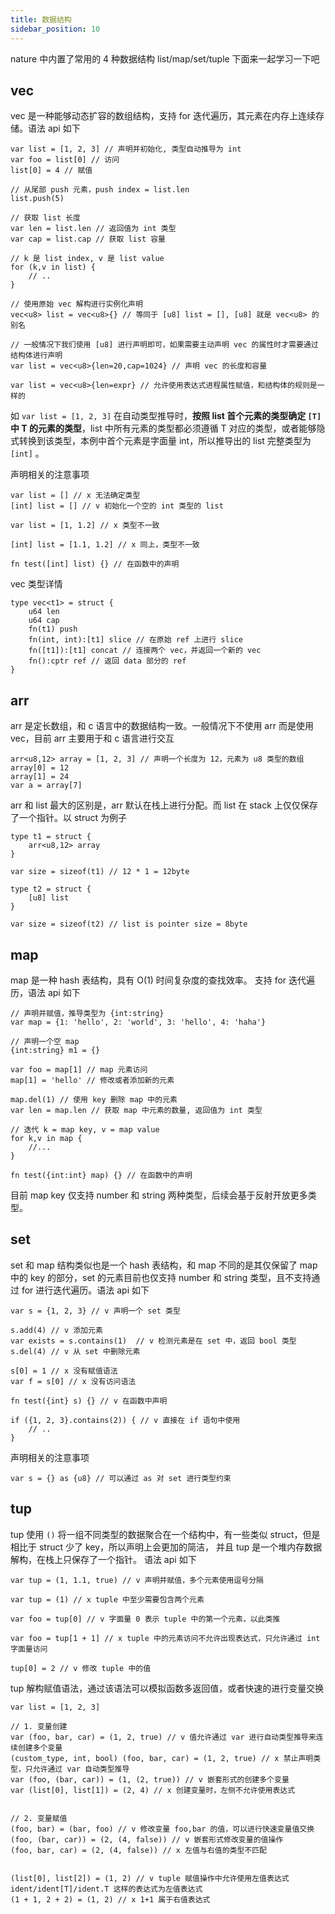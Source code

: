 ```yaml
---
title: 数据结构
sidebar_position: 10
---
```


nature 中内置了常用的 4 种数据结构 list/map/set/tuple 下面来一起学习一下吧

## vec

vec 是一种能够动态扩容的数组结构，支持 for 迭代遍历，其元素在内存上连续存储。语法 api 如下

```nature
var list = [1, 2, 3] // 声明并初始化, 类型自动推导为 int
var foo = list[0] // 访问
list[0] = 4 // 赋值

// 从尾部 push 元素，push index = list.len
list.push(5)

// 获取 list 长度
var len = list.len // 返回值为 int 类型
var cap = list.cap // 获取 list 容量

// k 是 list index, v 是 list value
for (k,v in list) {
    // ..
}

// 使用原始 vec 解构进行实例化声明
vec<u8> list = vec<u8>{} // 等同于 [u8] list = [], [u8] 就是 vec<u8> 的别名

// 一般情况下我们使用 [u8] 进行声明即可，如果需要主动声明 vec 的属性时才需要通过结构体进行声明
var list = vec<u8>{len=20,cap=1024} // 声明 vec 的长度和容量

var list = vec<u8>{len=expr} // 允许使用表达式进程属性赋值，和结构体的规则是一样的
```

如 `var list = [1, 2, 3]` 在自动类型推导时，**按照 list 首个元素的类型确定 `[T]` 中 T 的元素的类型**，list 中所有元素的类型都必须遵循 T 对应的类型，或者能够隐式转换到该类型，本例中首个元素是字面量 int，所以推导出的 list 完整类型为 `[int]` 。

声明相关的注意事项

```nature
var list = [] // x 无法确定类型
[int] list = [] // v 初始化一个空的 int 类型的 list

var list = [1, 1.2] // x 类型不一致

[int] list = [1.1, 1.2] // x 同上，类型不一致

fn test([int] list) {} // 在函数中的声明
```

vec 类型详情

```
type vec<t1> = struct {
    u64 len
    u64 cap
    fn(t1) push
    fn(int, int):[t1] slice // 在原始 ref 上进行 slice
    fn([t1]):[t1] concat // 连接两个 vec，并返回一个新的 vec
    fn():cptr ref // 返回 data 部分的 ref
}
```

## arr

arr 是定长数组，和 c 语言中的数据结构一致。一般情况下不使用 arr 而是使用 vec，目前 arr 主要用于和 c 语言进行交互

```nature
arr<u8,12> array = [1, 2, 3] // 声明一个长度为 12，元素为 u8 类型的数组
array[0] = 12
array[1] = 24
var a = array[7]
```

arr 和 list 最大的区别是，arr 默认在栈上进行分配。而 list 在 stack 上仅仅保存了一个指针。以 struct 为例子

```nature
type t1 = struct {
    arr<u8,12> array
}

var size = sizeof(t1) // 12 * 1 = 12byte

type t2 = struct {
    [u8] list
}

var size = sizeof(t2) // list is pointer size = 8byte
```

## map

map 是一种 hash 表结构，具有 O(1) 时间复杂度的查找效率。 支持 for 迭代遍历，语法 api 如下

```nature
// 声明并赋值，推导类型为 {int:string}
var map = {1: 'hello', 2: 'world', 3: 'hello', 4: 'haha'}

// 声明一个空 map
{int:string} m1 = {}

var foo = map[1] // map 元素访问
map[1] = 'hello' // 修改或者添加新的元素

map.del(1) // 使用 key 删除 map 中的元素
var len = map.len // 获取 map 中元素的数量, 返回值为 int 类型

// 迭代 k = map key, v = map value
for k,v in map {
    //...
}

fn test({int:int} map) {} // 在函数中的声明
```

目前 map key 仅支持 number 和 string 两种类型，后续会基于反射开放更多类型。

## set

set 和 map 结构类似也是一个 hash 表结构，和 map 不同的是其仅保留了 map 中的 key 的部分，set 的元素目前也仅支持 number 和 string 类型，且不支持通过 for 进行迭代遍历。语法 api 如下

```nature
var s = {1, 2, 3} // v 声明一个 set 类型

s.add(4) // v 添加元素
var exists = s.contains(1)  // v 检测元素是在 set 中，返回 bool 类型
s.del(4) // v 从 set 中删除元素

s[0] = 1 // x 没有赋值语法
var f = s[0] // x 没有访问语法

fn test({int} s) {} // v 在函数中声明

if ({1, 2, 3}.contains(2)) { // v 直接在 if 语句中使用
    // ..
}
```

声明相关的注意事项

```
var s = {} as {u8} // 可以通过 as 对 set 进行类型约束
```

## tup

tup 使用 `()` 将一组不同类型的数据聚合在一个结构中，有一些类似 struct，但是相比于 struct 少了 key，所以声明上会更加的简洁， 并且 tup 是一个堆内存数据解构，在栈上只保存了一个指针。 语法 api 如下

```nature
var tup = (1, 1.1, true) // v 声明并赋值，多个元素使用逗号分隔

var tup = (1) // x tuple 中至少需要包含两个元素

var foo = tup[0] // v 字面量 0 表示 tuple 中的第一个元素，以此类推

var foo = tup[1 + 1] // x tuple 中的元素访问不允许出现表达式，只允许通过 int 字面量访问

tup[0] = 2 // v 修改 tuple 中的值
```

tup 解构赋值语法，通过该语法可以模拟函数多返回值，或者快速的进行变量交换

```nature
var list = [1, 2, 3]

// 1. 变量创建
var (foo, bar, car) = (1, 2, true) // v 值允许通过 var 进行自动类型推导来连续创建多个变量
(custom_type, int, bool) (foo, bar, car) = (1, 2, true) // x 禁止声明类型，只允许通过 var 自动类型推导
var (foo, (bar, car)) = (1, (2, true)) // v 嵌套形式的创建多个变量
var (list[0], list[1]) = (2, 4) // x 创建变量时，左侧不允许使用表达式


// 2. 变量赋值
(foo, bar) = (bar, foo) // v 修改变量 foo,bar 的值，可以进行快速变量值交换
(foo, (bar, car)) = (2, (4, false)) // v 嵌套形式修改变量的值操作
(foo, bar, car) = (2, (4, false)) // x 左值与右值的类型不匹配


(list[0], list[2]) = (1, 2) // v tuple 赋值操作中允许使用左值表达式 ident/ident[T]/ident.T 这样的表达式为左值表达式
(1 + 1, 2 + 2) = (1, 2) // x 1+1 属于右值表达式
```

